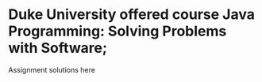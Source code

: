 # Duke University offered course Java Programming: Solving Problems with Software;
Assignment solutions here
